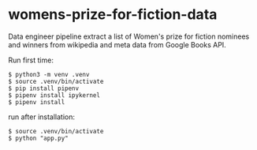 # womens-prize-for-fiction-data
Data engineer pipeline extract a list of Women's prize for fiction nominees and winners from wikipedia and meta data from Google Books API. 


Run first time: 
```
$ python3 -m venv .venv
$ source .venv/bin/activate 
$ pip install pipenv
$ pipenv install ipykernel
$ pipenv install 
```

run after installation: 
```
$ source .venv/bin/activate
$ python "app.py"
```
